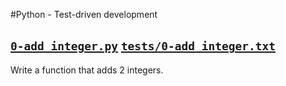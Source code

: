 #Python - Test-driven development

## [`0-add_integer.py`](0-add_integer.py) [`tests/0-add_integer.txt`](tests/0-add_integer.txt)
Write a function that adds 2 integers.
